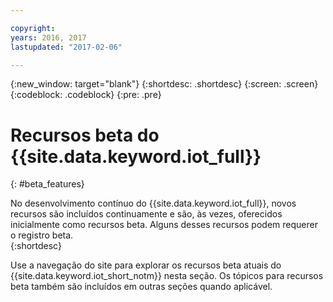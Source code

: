 ```yaml
---

copyright:
years: 2016, 2017
lastupdated: "2017-02-06"

---
```


{:new_window: target="blank"}
{:shortdesc: .shortdesc}
{:screen: .screen}
{:codeblock: .codeblock}
{:pre: .pre}

# Recursos beta do {{site.data.keyword.iot_full}}
{: #beta_features}

No desenvolvimento contínuo do {{site.data.keyword.iot_full}}, novos recursos são incluídos continuamente e são, às vezes, oferecidos inicialmente como recursos beta. Alguns desses recursos podem requerer o registro beta.  
{:shortdesc}

Use a navegação do site para explorar os recursos beta atuais do {{site.data.keyword.iot_short_notm}} nesta seção. Os tópicos para recursos beta também são incluídos em outras seções quando aplicável.
